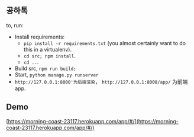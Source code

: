 ## 공하톡

to, run:

- Install requirements: 
    - `pip install -r requirements.txt` (you almost certainly want to do this in a virtualenv).
    - `cd src; npm install`.
    - `cd ..`.
- Build src, `npm run build;`
- Start, `python manage.py runserver`
- `http://127.0.0.1:8000'为后端渲染`， `http://127.0.0.1:8000/app/` 为前端 app.

## Demo

[https://morning-coast-23117.herokuapp.com/app/#/](https://morning-coast-23117.herokuapp.com/app/#/)

